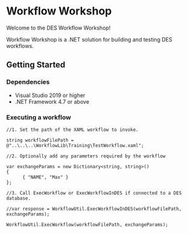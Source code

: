 # Workflow Workshop

Welcome to the DES Workflow Workshop!

Workflow Workshop is a .NET solution for building and testing DES workflows.

## Getting Started

### Dependencies

* Visual Studio 2019 or higher
* .NET Framework 4.7 or above

### Executing a workflow

```Csharp
//1. Set the path of the XAML workflow to invoke.

string workflowFilePath = @"..\..\..\WorkflowLib\Training\TestWorkflow.xaml";

//2. Optionally add any parameters required by the workflow

var exchangeParams = new Dictionary<string, string>()
{
      { "NAME", "Max" }
};

//3. Call ExecWorkflow or ExecWorkflowInDES if connected to a DES database.

//var response = WorkflowUtil.ExecWorkflowInDES(workflowFilePath, exchangeParams);

WorkflowUtil.ExecWorkflow(workflowFilePath, exchangeParams);
```
